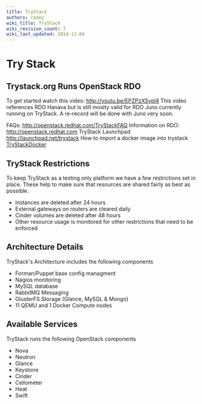 ```yaml
---
title: TryStack
authors: radez
wiki_title: TryStack
wiki_revision_count: 7
wiki_last_updated: 2014-11-04
---
```


# Try Stack

## Trystack.org Runs OpenStack RDO

To get started watch this video: [<http://youtu.be/EPZPzXSypl4>](http://youtu.be/EPZPzXSypl4)
This video references RDO Hanava but is still moslty valid for RDO Juno currently running on TryStack. A re-record will be done with Juno very soon.

FAQs: <http://openstack.redhat.com/TryStackFAQ>
Information on RDO: <http://openstack.redhat.com>
TryStack Launchpad <http://launchpad.net/trystack>
 How to import a docker image into trystack [TryStackDocker](TryStackDocker)

## TryStack Restrictions

To keep TryStack as a testing only platform we have a few restrictions set in place.
These help to make sure that resources are shared fairly as best as possible.

*   Instances are deleted after 24 hours
*   External gateways on routers are cleared daily
*   Cinder volumes are deleted after 48 hours
*   Other resource usage is monitored for other restrictions that need to be enforced

## Architecture Details

TryStack's Architecture includes the following components

*   Forman/Puppet base config managment
*   Nagios monitoring
*   MySQL database
*   RabbitMQ Messaging
*   GlusterFS Storage (Glance, MySQL & Mongo)
*   11 QEMU and 1 Docker Compute nodes

## Available Services

TryStack runs the following OpenStack components

*   Nova
*   Neutron
*   Glance
*   Keystone
*   Cinder
*   Ceilometer
*   Heat
*   Swift
